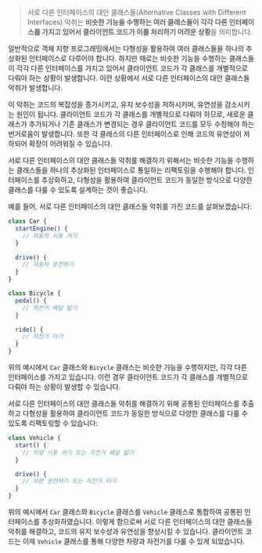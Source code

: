 > 서로 다른 인터페이스의 대안 클래스들(Alternative Classes with Different Interfaces) 악취는 **비슷한 기능을 수행하는 여러 클래스들이 각각 다른 인터페이스를 가지고 있어서 클라이언트 코드가 이를 처리하기 어려운 상황**을 의미합니다.

일반적으로 객체 지향 프로그래밍에서는 다형성을 활용하여 여러 클래스들을 하나의 추상화된 인터페이스로 다루어야 합니다. 하지만 때로는 비슷한 기능을 수행하는 클래스들이 각각 다른 인터페이스를 가지고 있어서 클라이언트 코드가 각 클래스를 개별적으로 다뤄야 하는 상황이 발생합니다. 이런 상황에서 서로 다른 인터페이스의 대안 클래스들 악취가 발생합니다.

이 악취는 코드의 복잡성을 증가시키고, 유지 보수성을 저하시키며, 유연성을 감소시키는 원인이 됩니다. 클라이언트 코드가 각 클래스를 개별적으로 다뤄야 하므로, 새로운 클래스가 추가되거나 기존 클래스가 변경되는 경우 클라이언트 코드를 모두 수정해야 하는 번거로움이 발생합니다. 또한 각 클래스의 다른 인터페이스로 인해 코드의 유연성이 저하되어 확장이 어려워질 수 있습니다.

서로 다른 인터페이스의 대안 클래스들 악취를 해결하기 위해서는 비슷한 기능을 수행하는 클래스들을 하나의 추상화된 인터페이스로 통일하는 리팩토링을 수행해야 합니다. 인터페이스를 추상화하고, 다형성을 활용하여 클라이언트 코드가 동일한 방식으로 다양한 클래스를 다룰 수 있도록 설계하는 것이 좋습니다.

예를 들어, 서로 다른 인터페이스의 대안 클래스들 악취를 가진 코드를 살펴보겠습니다:

```js
class Car {
  startEngine() {
    // 자동차 시동 켜기
  }

  drive() {
    // 자동차 운전하기
  }
}

class Bicycle {
  pedal() {
    // 자전거 페달 밟기
  }

  ride() {
    // 자전거 타기
  }
}
```

위의 예시에서 `Car` 클래스와 `Bicycle` 클래스는 비슷한 기능을 수행하지만, 각각 다른 인터페이스를 가지고 있습니다. 이런 경우 클라이언트 코드가 각 클래스를 개별적으로 다뤄야 하는 상황이 발생할 수 있습니다.

서로 다른 인터페이스의 대안 클래스들 악취를 해결하기 위해 공통된 인터페이스를 추출하고 다형성을 활용하여 클라이언트 코드가 동일한 방식으로 다양한 클래스를 다룰 수 있도록 리팩토링할 수 있습니다:

```js
class Vehicle {
  start() {
    // 차량 시동 켜기 또는 자전거 페달 밟기
  }

  drive() {
    // 차량 운전하기 또는 자전거 타기
  }
}
```

위의 예시에서 `Car` 클래스와 `Bicycle` 클래스를 `Vehicle` 클래스로 통합하여 공통된 인터페이스를 추상화하였습니다. 이렇게 함으로써 서로 다른 인터페이스의 대안 클래스들 악취를 해결하고, 코드의 유지 보수성과 유연성을 향상시킬 수 있습니다. 클라이언트 코드는 이제 `Vehicle` 클래스를 통해 다양한 차량과 자전거를 다룰 수 있게 되었습니다.